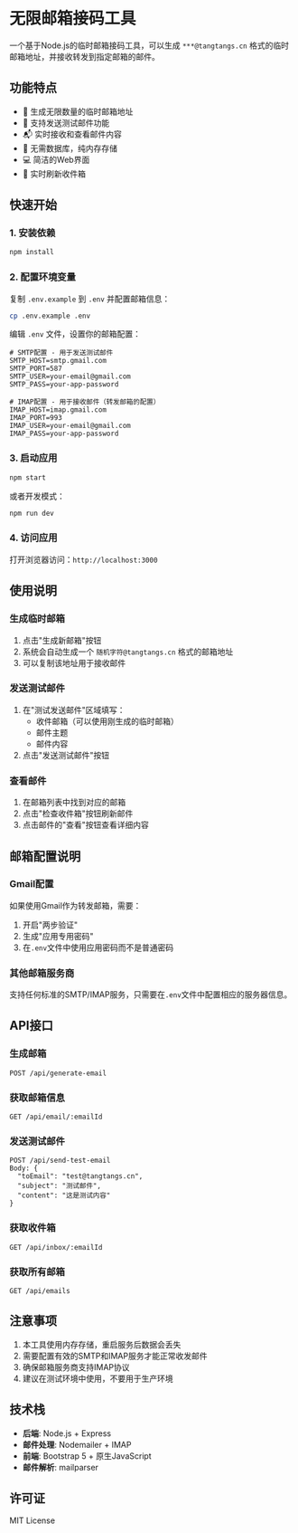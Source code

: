 # 无限邮箱接码工具

一个基于Node.js的临时邮箱接码工具，可以生成 `***@tangtangs.cn` 格式的临时邮箱地址，并接收转发到指定邮箱的邮件。

## 功能特点

- 🎯 生成无限数量的临时邮箱地址
- 📧 支持发送测试邮件功能
- 📬 实时接收和查看邮件内容
- 🚀 无需数据库，纯内存存储
- 💻 简洁的Web界面
- 🔄 实时刷新收件箱

## 快速开始

### 1. 安装依赖

```bash
npm install
```

### 2. 配置环境变量

复制 `.env.example` 到 `.env` 并配置邮箱信息：

```bash
cp .env.example .env
```

编辑 `.env` 文件，设置你的邮箱配置：

```env
# SMTP配置 - 用于发送测试邮件
SMTP_HOST=smtp.gmail.com
SMTP_PORT=587
SMTP_USER=your-email@gmail.com
SMTP_PASS=your-app-password

# IMAP配置 - 用于接收邮件（转发邮箱的配置）
IMAP_HOST=imap.gmail.com
IMAP_PORT=993
IMAP_USER=your-email@gmail.com
IMAP_PASS=your-app-password
```

### 3. 启动应用

```bash
npm start
```

或者开发模式：

```bash
npm run dev
```

### 4. 访问应用

打开浏览器访问：`http://localhost:3000`

## 使用说明

### 生成临时邮箱

1. 点击"生成新邮箱"按钮
2. 系统会自动生成一个 `随机字符@tangtangs.cn` 格式的邮箱地址
3. 可以复制该地址用于接收邮件

### 发送测试邮件

1. 在"测试发送邮件"区域填写：
   - 收件邮箱（可以使用刚生成的临时邮箱）
   - 邮件主题
   - 邮件内容
2. 点击"发送测试邮件"按钮

### 查看邮件

1. 在邮箱列表中找到对应的邮箱
2. 点击"检查收件箱"按钮刷新邮件
3. 点击邮件的"查看"按钮查看详细内容

## 邮箱配置说明

### Gmail配置

如果使用Gmail作为转发邮箱，需要：

1. 开启"两步验证"
2. 生成"应用专用密码"
3. 在`.env`文件中使用应用密码而不是普通密码

### 其他邮箱服务商

支持任何标准的SMTP/IMAP服务，只需要在`.env`文件中配置相应的服务器信息。

## API接口

### 生成邮箱
```
POST /api/generate-email
```

### 获取邮箱信息
```
GET /api/email/:emailId
```

### 发送测试邮件
```
POST /api/send-test-email
Body: {
  "toEmail": "test@tangtangs.cn",
  "subject": "测试邮件",
  "content": "这是测试内容"
}
```

### 获取收件箱
```
GET /api/inbox/:emailId
```

### 获取所有邮箱
```
GET /api/emails
```

## 注意事项

1. 本工具使用内存存储，重启服务后数据会丢失
2. 需要配置有效的SMTP和IMAP服务才能正常收发邮件
3. 确保邮箱服务商支持IMAP协议
4. 建议在测试环境中使用，不要用于生产环境

## 技术栈

- **后端**: Node.js + Express
- **邮件处理**: Nodemailer + IMAP
- **前端**: Bootstrap 5 + 原生JavaScript
- **邮件解析**: mailparser

## 许可证

MIT License